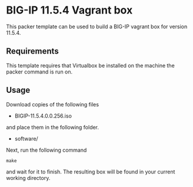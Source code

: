 # BIG-IP 11.5.4 Vagrant box

This packer template can be used to build a BIG-IP vagrant box for version
11.5.4.

## Requirements

This template requires that Virtualbox be installed on the machine the packer
command is run on.

## Usage

Download copies of the following files

  * BIGIP-11.5.4.0.0.256.iso

and place them in the following folder.

  * software/

Next, run the following command

    make

and wait for it to finish. The resulting box will be found in your current
working directory.
